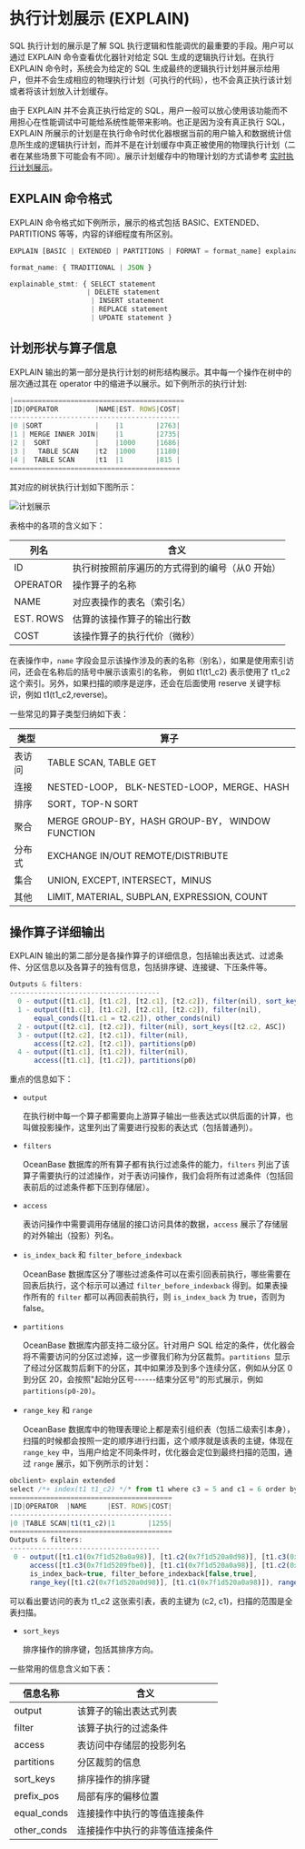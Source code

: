 执行计划展示 (EXPLAIN) 
=====================================





SQL 执行计划的展示是了解 SQL 执行逻辑和性能调优的最重要的手段。用户可以通过 EXPLAIN 命令查看优化器针对给定 SQL 生成的逻辑执行计划。在执行 EXPLAIN 命令时，系统会为给定的 SQL 生成最终的逻辑执行计划并展示给用户，但并不会生成相应的物理执行计划（可执行的代码），也不会真正执行该计划或者将该计划放入计划缓存。

由于 EXPLAIN 并不会真正执行给定的 SQL，用户一般可以放心使用该功能而不用担心在性能调试中可能给系统性能带来影响。也正是因为没有真正执行 SQL，EXPLAIN 所展示的计划是在执行命令时优化器根据当前的用户输入和数据统计信息所生成的逻辑执行计划，而并不是在计划缓存中真正被使用的物理执行计划（二者在某些场景下可能会有不同）。展示计划缓存中的物理计划的方式请参考 [实时执行计划展示](/docs-cn/12.sql-optimization-guide-1/2.sql-execution-plan-3/5.real-time-execution-plan-display-3/)。

EXPLAIN 命令格式 
---------------------

EXPLAIN 命令格式如下例所示，展示的格式包括 BASIC、EXTENDED、PARTITIONS 等等，内容的详细程度有所区别。

```javascript
EXPLAIN [BASIC | EXTENDED | PARTITIONS | FORMAT = format_name] explainable_stmt

format_name: { TRADITIONAL | JSON }

explainable_stmt: { SELECT statement 
                   | DELETE statement 
                    | INSERT statement 
                    | REPLACE statement 
                    | UPDATE statement }
```





计划形状与算子信息 
------------------

EXPLAIN 输出的第一部分是执行计划的树形结构展示。其中每一个操作在树中的层次通过其在 operator 中的缩进予以展示。如下例所示的执行计划:

```javascript
|==========================================
|ID|OPERATOR         |NAME|EST. ROWS|COST|
------------------------------------------
|0 |SORT             |    |1        |2763|
|1 | MERGE INNER JOIN|    |1        |2735|
|2 |  SORT           |    |1000     |1686|
|3 |   TABLE SCAN    |t2  |1000     |1180|
|4 |  TABLE SCAN     |t1  |1        |815 |
==========================================
```



其对应的树状执行计划如下图所示：

![计划展示](https://help-static-aliyun-doc.aliyuncs.com/assets/img/zh-CN/9018744061/p167350.png)

表格中的各项的含义如下：


|  **列名**   |          **含义**          |
|-----------|--------------------------|
| ID        | 执行树按照前序遍历的方式得到的编号（从0 开始） |
| OPERATOR  | 操作算子的名称                  |
| NAME      | 对应表操作的表名（索引名）            |
| EST. ROWS | 估算的该操作算子的输出行数            |
| COST      | 该操作算子的执行代价（微秒）           |



在表操作中，`name` 字段会显示该操作涉及的表的名称（别名），如果是使用索引访问，还会在名称后的括号中展示该索引的名称， 例如 t1(t1_c2) 表示使用了 t1_c2 这个索引。另外，如果扫描的顺序是逆序，还会在后面使用 reserve 关键字标识，例如 t1(t1_c2,reverse)。

一些常见的算子类型归纳如下表：


| **类型** |                    **算子**                     |
|--------|-----------------------------------------------|
| 表访问    | TABLE SCAN, TABLE GET                         |
| 连接     | NESTED-LOOP， BLK-NESTED-LOOP，MERGE、HASH       |
| 排序     | SORT，TOP-N SORT                               |
| 聚合     | MERGE GROUP-BY，HASH GROUP-BY， WINDOW FUNCTION |
| 分布式    | EXCHANGE IN/OUT REMOTE/DISTRIBUTE             |
| 集合     | UNION, EXCEPT, INTERSECT，MINUS                |
| 其他     | LIMIT, MATERIAL, SUBPLAN, EXPRESSION, COUNT   |





操作算子详细输出 
-----------------

EXPLAIN 输出的第二部分是各操作算子的详细信息，包括输出表达式、过滤条件、分区信息以及各算子的独有信息，包括排序键、连接键、下压条件等。

```javascript
Outputs & filters:
-------------------------------------
  0 - output([t1.c1], [t1.c2], [t2.c1], [t2.c2]), filter(nil), sort_keys([t1.c1, ASC], [t1.c2, ASC]), prefix_pos(1)
  1 - output([t1.c1], [t1.c2], [t2.c1], [t2.c2]), filter(nil),
      equal_conds([t1.c1 = t2.c2]), other_conds(nil)
  2 - output([t2.c1], [t2.c2]), filter(nil), sort_keys([t2.c2, ASC])
  3 - output([t2.c2], [t2.c1]), filter(nil),
      access([t2.c2], [t2.c1]), partitions(p0)
  4 - output([t1.c1], [t1.c2]), filter(nil),
      access([t1.c1], [t1.c2]), partitions(p0)
```



重点的信息如下：

* `output` 

  在执行树中每一个算子都需要向上游算子输出一些表达式以供后面的计算，也叫做投影操作，这里列出了需要进行投影的表达式（包括普通列）。
  




<!-- -->

* `filters` 

  OceanBase 数据库的所有算子都有执行过滤条件的能力，`filters` 列出了该算子需要执行的过滤操作，对于表访问操作，我们会将所有过滤条件（包括回表前后的过滤条件都下压到存储层）。
  




<!-- -->

* `access`

  表访问操作中需要调用存储层的接口访问具体的数据，`access` 展示了存储层的对外输出（投影）列名。
  




<!-- -->

* `is_index_back` 和 `filter_before_indexback`

  OceanBase 数据库区分了哪些过滤条件可以在索引回表前执行，哪些需要在回表后执行，这个标示可以通过 `filter_before_indexback` 得到。如果表操作所有的 `filter` 都可以再回表前执行，则 `is_index_back` 为 true，否则为 false。
  




<!-- -->

* `partitions`

  OceanBase 数据库内部支持二级分区。针对用户 SQL 给定的条件，优化器会将不需要访问的分区过滤掉，这一步骤我们称为分区裁剪。`partitions `显示了经过分区裁剪后剩下的分区，其中如果涉及到多个连续分区，例如从分区 0 到分区 20，会按照"起始分区号------结束分区号"的形式展示，例如 `partitions(p0-20)`。
  

* `range_key` 和 `range`

  OceanBase 数据库中的物理表理论上都是索引组织表（包括二级索引本身），扫描的时候都会按照一定的顺序进行扫面，这个顺序就是该表的主键，体现在 `range_key` 中，当用户给定不同条件时，优化器会定位到最终扫描的范围，通过 `range` 展示，如下例所示的计划：
  




```javascript
obclient> explain extended 
select /*+ index(t1 t1_c2) */* from t1 where c3 = 5 and c1 = 6 order by c2, c3;
========================================
|ID|OPERATOR  |NAME     |EST. ROWS|COST|
----------------------------------------
|0 |TABLE SCAN|t1(t1_c2)|1        |1255|
========================================
Outputs & filters:
-------------------------------------
 0 - output([t1.c1(0x7f1d520a0a98)], [t1.c2(0x7f1d520a0d98)], [t1.c3(0x7f1d5209fbe0)]), filter([t1.c3(0x7f1d5209fbe0) = 5(0x7f1d5209f5d8)], [t1.c1(0x7f1d520a0a98) = 6(0x7f1d520a0490)]),
     access([t1.c3(0x7f1d5209fbe0)], [t1.c1(0x7f1d520a0a98)], [t1.c2(0x7f1d520a0d98)]), partitions(p0),
     is_index_back=true, filter_before_indexback[false,true],
     range_key([t1.c2(0x7f1d520a0d98)], [t1.c1(0x7f1d520a0a98)]), range(MIN,MIN ; MAX,MAX)always true
```



可以看出要访问的表为 t1_c2 这张索引表，表的主键为 (c2, c1)，扫描的范围是全表扫描。

* `sort_keys`

  排序操作的排序键，包括其排序方向。
  




一些常用的信息含义如下表：


|  **信息名称**   |     **含义**      |
|-------------|-----------------|
| output      | 该算子的输出表达式列表     |
| filter      | 该算子执行的过滤条件      |
| access      | 表访问中存储层的投影列名    |
| partitions  | 分区裁剪的信息         |
| sort_keys   | 排序操作的排序键        |
| prefix_pos  | 局部有序的偏移位置       |
| equal_conds | 连接操作中执行的等值连接条件  |
| other_conds | 连接操作中执行的非等值连接条件 |



